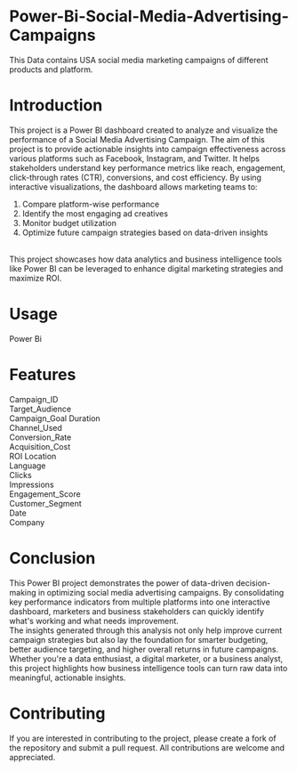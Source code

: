# Power-Bi-Social-Media-Advertising-Campaigns
This Data contains USA social media marketing campaigns of different products and platform.
# Introduction 
This project is a Power BI dashboard created to analyze and visualize the performance of a Social Media Advertising Campaign. The aim of this project is to provide actionable insights into campaign effectiveness across various platforms such as Facebook, Instagram, and Twitter. It helps stakeholders understand key performance metrics like reach, engagement, click-through rates (CTR), conversions, and cost efficiency.
By using interactive visualizations, the dashboard allows marketing teams to:
1. Compare platform-wise performance
2. Identify the most engaging ad creatives
3. Monitor budget utilization
4. Optimize future campaign strategies based on data-driven insights
<br>
This project showcases how data analytics and business intelligence tools like Power BI can be leveraged to enhance digital marketing strategies and maximize ROI.

# Usage
Power Bi

# Features
Campaign_ID
<br>
Target_Audience	
<br>
Campaign_Goal	Duration
<br>
Channel_Used
<br>
Conversion_Rate
<br>
Acquisition_Cost
<br>
ROI	Location
<br>
Language
<br>
Clicks
<br>
Impressions
<br>
Engagement_Score
<br>
Customer_Segment
<br>
Date
<br>
Company


# Conclusion
This Power BI project demonstrates the power of data-driven decision-making in optimizing social media advertising campaigns. By consolidating key performance indicators from multiple platforms into one interactive dashboard, marketers and business stakeholders can quickly identify what's working and what needs improvement.
<br>
The insights generated through this analysis not only help improve current campaign strategies but also lay the foundation for smarter budgeting, better audience targeting, and higher overall returns in future campaigns.
<br>
Whether you're a data enthusiast, a digital marketer, or a business analyst, this project highlights how business intelligence tools can turn raw data into meaningful, actionable insights.

# Contributing
If you are interested in contributing to the project, please create a fork of the repository and submit a pull request. All contributions are welcome and appreciated.


